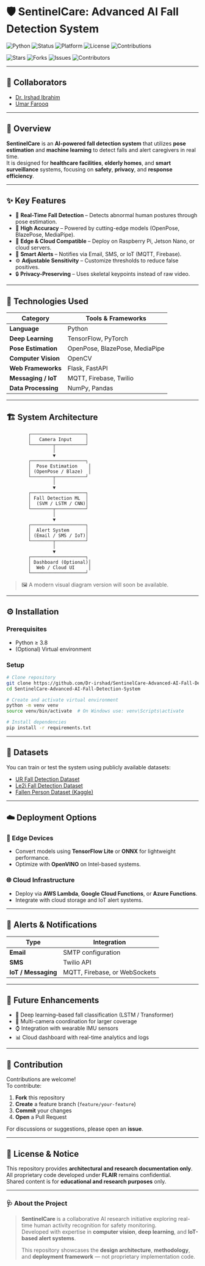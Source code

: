 # 🛡️ SentinelCare: Advanced AI Fall Detection System  

![Python](https://img.shields.io/badge/Python-3.8%2B-blue?logo=python)
![Status](https://img.shields.io/badge/Status-Research--Preview-yellow)
![Platform](https://img.shields.io/badge/Platform-Edge%20%7C%20Cloud-green)
![License](https://img.shields.io/badge/License-Restricted--Educational-lightgrey)
![Contributions](https://img.shields.io/badge/Contributions-Welcome-brightgreen)

![Stars](https://img.shields.io/github/stars/Dr-irshad/SentinelCare-Advanced-AI-Fall-Detection-System?style=social)
![Forks](https://img.shields.io/github/forks/Dr-irshad/SentinelCare-Advanced-AI-Fall-Detection-System?style=social)
![Issues](https://img.shields.io/github/issues/Dr-irshad/SentinelCare-Advanced-AI-Fall-Detection-System)
![Contributors](https://img.shields.io/github/contributors/Dr-irshad/SentinelCare-Advanced-AI-Fall-Detection-System)

---

## 👥 Collaborators

- [Dr. Irshad Ibrahim](https://github.com/Dr-irshad)
- [Umar Farooq](https://github.com/imumarfarooq)

---

## 🧠 Overview

**SentinelCare** is an **AI-powered fall detection system** that utilizes **pose estimation** and **machine learning** to detect falls and alert caregivers in real time.  
It is designed for **healthcare facilities**, **elderly homes**, and **smart surveillance** systems, focusing on **safety**, **privacy**, and **response efficiency**.

---

## ✨ Key Features

- 🚨 **Real-Time Fall Detection** – Detects abnormal human postures through pose estimation.
- 🎯 **High Accuracy** – Powered by cutting-edge models (OpenPose, BlazePose, MediaPipe).
- 🧩 **Edge & Cloud Compatible** – Deploy on Raspberry Pi, Jetson Nano, or cloud servers.
- 📢 **Smart Alerts** – Notifies via Email, SMS, or IoT (MQTT, Firebase).
- ⚙️ **Adjustable Sensitivity** – Customize thresholds to reduce false positives.
- 🔒 **Privacy-Preserving** – Uses skeletal keypoints instead of raw video.

---

## 🧰 Technologies Used

| Category | Tools & Frameworks |
|-----------|-------------------|
| **Language** | Python |
| **Deep Learning** | TensorFlow, PyTorch |
| **Pose Estimation** | OpenPose, BlazePose, MediaPipe |
| **Computer Vision** | OpenCV |
| **Web Frameworks** | Flask, FastAPI |
| **Messaging / IoT** | MQTT, Firebase, Twilio |
| **Data Processing** | NumPy, Pandas |

---

## 🏗️ System Architecture

```
        ┌────────────────────┐
        │   Camera Input     │
        └────────┬───────────┘
                 │
                 ▼
        ┌────────────────────┐
        │  Pose Estimation    │
        │ (OpenPose / Blaze)  │
        └────────┬───────────┘
                 │
                 ▼
        ┌────────────────────┐
        │ Fall Detection ML  │
        │  (SVM / LSTM / CNN)│
        └────────┬───────────┘
                 │
                 ▼
        ┌────────────────────┐
        │  Alert System      │
        │ (Email / SMS / IoT)│
        └────────┬───────────┘
                 │
                 ▼
        ┌────────────────────┐
        │ Dashboard (Optional)│
        │  Web / Cloud UI     │
        └────────────────────┘
```

> 🖼️ A modern visual diagram version will soon be available.

---

## ⚙️ Installation

### Prerequisites

- Python ≥ 3.8  
- (Optional) Virtual environment  

### Setup

```bash
# Clone repository
git clone https://github.com/Dr-irshad/SentinelCare-Advanced-AI-Fall-Detection-System.git
cd SentinelCare-Advanced-AI-Fall-Detection-System

# Create and activate virtual environment
python -m venv venv
source venv/bin/activate  # On Windows use: venv\Scripts\activate

# Install dependencies
pip install -r requirements.txt
```

---

## 🧪 Datasets

You can train or test the system using publicly available datasets:

- [UR Fall Detection Dataset](https://sites.google.com/site/ufddataset/)
- [Le2i Fall Detection Dataset](http://le2i.cnrs.fr/Fall-detection-Dataset)
- [Fallen Person Dataset (Kaggle)](https://www.kaggle.com/datasets/)

---

## ☁️ Deployment Options

### 🧠 Edge Devices
- Convert models using **TensorFlow Lite** or **ONNX** for lightweight performance.
- Optimize with **OpenVINO** on Intel-based systems.

### 🌐 Cloud Infrastructure
- Deploy via **AWS Lambda**, **Google Cloud Functions**, or **Azure Functions**.
- Integrate with cloud storage and IoT alert systems.

---

## 🔔 Alerts & Notifications

| Type | Integration |
|------|--------------|
| **Email** | SMTP configuration |
| **SMS** | Twilio API |
| **IoT / Messaging** | MQTT, Firebase, or WebSockets |

---

## 🚀 Future Enhancements

- 🧬 Deep learning–based fall classification (LSTM / Transformer)
- 🎥 Multi-camera coordination for larger coverage
- ⌚ Integration with wearable IMU sensors
- 📊 Cloud dashboard with real-time analytics and logs

---

## 🤝 Contribution

Contributions are welcome!  
To contribute:

1. **Fork** this repository  
2. **Create** a feature branch (`feature/your-feature`)  
3. **Commit** your changes  
4. **Open** a Pull Request  

For discussions or suggestions, please open an **issue**.

---

## 📜 License & Notice

This repository provides **architectural and research documentation only**.  
All proprietary code developed under **FLAIR** remains confidential.  
Shared content is for **educational and research purposes** only.

---

### 🩺 About the Project

> **SentinelCare** is a collaborative AI research initiative exploring real-time human activity recognition for safety monitoring.  
> Developed with expertise in **computer vision**, **deep learning**, and **IoT-based alert systems**.  
>  
> This repository showcases the **design architecture**, **methodology**, and **deployment framework** — not proprietary implementation code.
